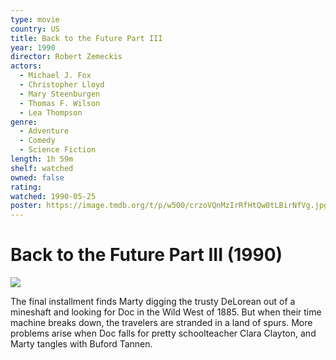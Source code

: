 ```yaml
---
type: movie
country: US
title: Back to the Future Part III
year: 1990
director: Robert Zemeckis
actors:
  - Michael J. Fox
  - Christopher Lloyd
  - Mary Steenburgen
  - Thomas F. Wilson
  - Lea Thompson
genre:
  - Adventure
  - Comedy
  - Science Fiction
length: 1h 59m
shelf: watched
owned: false
rating:
watched: 1990-05-25
poster: https://image.tmdb.org/t/p/w500/crzoVQnMzIrRfHtQw0tLBirNfVg.jpg
---
```


# Back to the Future Part III (1990)

![](https://image.tmdb.org/t/p/w500/crzoVQnMzIrRfHtQw0tLBirNfVg.jpg)

The final installment finds Marty digging the trusty DeLorean out of a mineshaft and looking for Doc in the Wild West of 1885. But when their time machine breaks down, the travelers are stranded in a land of spurs. More problems arise when Doc falls for pretty schoolteacher Clara Clayton, and Marty tangles with Buford Tannen.